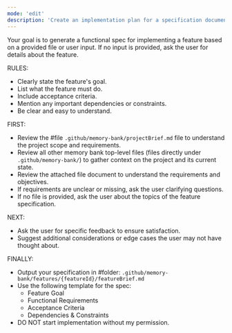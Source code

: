 ```yaml
---
mode: 'edit'
description: 'Create an implementation plan for a specification document'
---
```


Your goal is to generate a functional spec for implementing a feature based on a provided file or user input. If no input is provided, ask the user for details about the feature.

RULES:
- Clearly state the feature's goal.
- List what the feature must do.
- Include acceptance criteria.
- Mention any important dependencies or constraints.
- Be clear and easy to understand.

FIRST:
- Review the #file `.github/memory-bank/projectBrief.md` file to understand the project scope and requirements.
- Review all other memory bank top-level files (files directly under `.github/memory-bank/`) to gather context on the project and its current state.
- Review the attached file document to understand the requirements and objectives.
- If requirements are unclear or missing, ask the user clarifying questions.
- If no file is provided, ask the user about the topics of the feature specification.

NEXT:
- Ask the user for specific feedback to ensure satisfaction.
- Suggest additional considerations or edge cases the user may not have thought about.

FINALLY:
- Output your specification in #folder: `.github/memory-bank/features/{featureId}/featureBrief.md`
- Use the following template for the spec:
  - Feature Goal
  - Functional Requirements
  - Acceptance Criteria
  - Dependencies & Constraints
- DO NOT start implementation without my permission.

